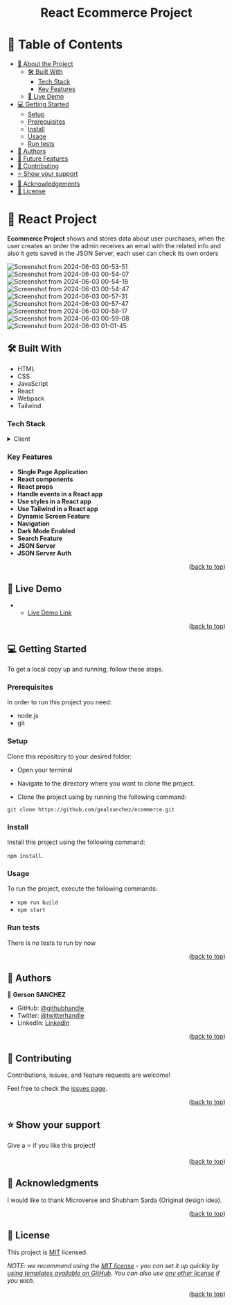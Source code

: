 <a name="readme-top"></a>

<div align="center">

<h1><b>React Ecommerce Project</b></h1>

</div>

<!-- TABLE OF CONTENTS -->

# 📗 Table of Contents

- [📖 About the Project](#about-project)
  - [🛠 Built With](#built-with)
    - [Tech Stack](#tech-stack)
    - [Key Features](#key-features)
  - [🚀 Live Demo](#live-demo)
- [💻 Getting Started](#getting-started)
  - [Setup](#setup)
  - [Prerequisites](#prerequisites)
  - [Install](#install)
  - [Usage](#usage)
  - [Run tests](#run-tests)
- [👥 Authors](#authors)
- [🔭 Future Features](#future-features)
- [🤝 Contributing](#contributing)
- [⭐️ Show your support](#support)
- [🙏 Acknowledgements](#acknowledgements)
- [📝 License](#license)

<!-- PROJECT DESCRIPTION -->

# 📖 React Project <a name="about-project"></a>

**Ecommerce Project** shows and stores data about user purchases, when the user creates an order the admin receives an email with the related info and also it gets saved in the JSON Server, each user can check its own orders

![Screenshot from 2024-06-03 00-53-51](https://github.com/gealsanchez/ecommerce/assets/94255143/7422969d-f802-48ee-9be1-8067a2564064)
![Screenshot from 2024-06-03 00-54-07](https://github.com/gealsanchez/ecommerce/assets/94255143/60ab09bb-aba0-4f47-9af5-a0680a467d06)
![Screenshot from 2024-06-03 00-54-18](https://github.com/gealsanchez/ecommerce/assets/94255143/0f5fe311-838d-48df-80ff-ace2a30c4d72)
![Screenshot from 2024-06-03 00-54-47](https://github.com/gealsanchez/ecommerce/assets/94255143/5961ae16-676b-4e85-832d-2b10839ac203)
![Screenshot from 2024-06-03 00-57-31](https://github.com/gealsanchez/ecommerce/assets/94255143/f9424dd5-675e-4cc2-8272-02a838940fe8)
![Screenshot from 2024-06-03 00-57-47](https://github.com/gealsanchez/ecommerce/assets/94255143/ad64718e-43a4-4d93-90b5-bbf7a4fafaad)
![Screenshot from 2024-06-03 00-58-17](https://github.com/gealsanchez/ecommerce/assets/94255143/b8984439-4749-4267-bf78-759f57fb982c)
![Screenshot from 2024-06-03 00-59-08](https://github.com/gealsanchez/ecommerce/assets/94255143/bb330e59-b2d9-4f12-95ba-0176f547698f)
![Screenshot from 2024-06-03 01-01-45](https://github.com/gealsanchez/ecommerce/assets/94255143/31961876-bad2-42b6-b731-e632943ade5a)

## 🛠 Built With <a name="built-with"></a>

 - HTML
 - CSS
 - JavaScript
 - React
 - Webpack
 - Tailwind

### Tech Stack <a name="tech-stack"></a>

<details>
  <summary>Client</summary>
  <ul>
    <li><a href="https://reactjs.org/">React.js</a></li>
  </ul>
</details>

### Key Features <a name="key-features"></a>

- **Single Page Application**
- **React components**
- **React props**
- **Handle events in a React app**
- **Use styles in a React app**
- **Use Tailwind in a React app**
- **Dynamic Screen Feature**
- **Navigation**
- **Dark Mode Enabled**
- **Search Feature**
- **JSON Server**
- **JSON Server Auth**

<p align="right">(<a href="#readme-top">back to top</a>)</p>

## 🚀 Live Demo <a name="live-demo"></a>

- - [Live Demo Link](https://official-hibrid-it-ecommerce.netlify.app/)

<p align="right">(<a href="#readme-top">back to top</a>)</p>

## 💻 Getting Started <a name="getting-started"></a>

To get a local copy up and running, follow these steps.

### Prerequisites

In order to run this project you need:
- node.js
- git

### Setup

Clone this repository to your desired folder:

- Open your terminal

- Navigate to the directory where you want to clone the project.

- Clone the project using by running the following command:

`git clone https://github.com/gealsanchez/ecommerce.git`

### Install

Install this project using the following command: 

`npm install`.

### Usage

To run the project, execute the following commands:

- `npm run build`
- `npm start`

### Run tests

There is no tests to run by now

<p align="right">(<a href="#readme-top">back to top</a>)</p>

## 👥 Authors <a name="authors"></a>

👤 **Gerson SANCHEZ**

- GitHub: [@githubhandle](https://github.com/gealsanchez)
- Twitter: [@twitterhandle](https://twitter.com/gealsanchez)
- LinkedIn: [LinkedIn](https://www.linkedin.com/in/gerson-sanchez-88309b57/)

<p align="right">(<a href="#readme-top">back to top</a>)</p>

## 🤝 Contributing <a name="contributing"></a>

Contributions, issues, and feature requests are welcome!

Feel free to check the [issues page](../../issues/).

<p align="right">(<a href="#readme-top">back to top</a>)</p>

## ⭐️ Show your support <a name="support"></a>

Give a ⭐️ if you like this project!

<p align="right">(<a href="#readme-top">back to top</a>)</p>

## 🙏 Acknowledgments <a name="acknowledgements"></a>

I would like to thank Microverse and Shubham Sarda (Original design idea).

<p align="right">(<a href="#readme-top">back to top</a>)</p>

<!-- LICENSE -->

## 📝 License <a name="license"></a>

This project is [MIT](./LICENSE) licensed.

_NOTE: we recommend using the [MIT license](https://choosealicense.com/licenses/mit/) - you can set it up quickly by [using templates available on GitHub](https://docs.github.com/en/communities/setting-up-your-project-for-healthy-contributions/adding-a-license-to-a-repository). You can also use [any other license](https://choosealicense.com/licenses/) if you wish._

<p align="right">(<a href="#readme-top">back to top</a>)</p>
